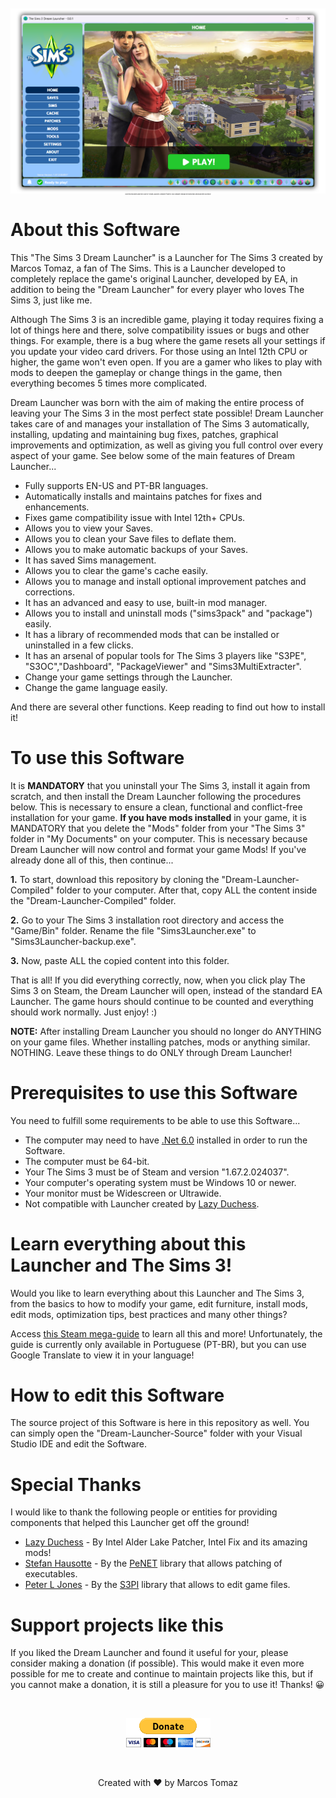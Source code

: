 <p align="center" style="font-size: 2px;">
    <img src="This-Repository/dream-launcher.png" />
    <br>
    Clone this repository and then copy the "Dream-Launcher-Compiled" folder to your computer. Read all the instructions below and then just enjoy!
</p>

# About this Software

This "The Sims 3 Dream Launcher" is a Launcher for The Sims 3 created by Marcos Tomaz, a fan of The Sims. This is a Launcher developed to completely replace the game's original Launcher, developed by EA, in addition to being the "Dream Launcher" for every player who loves The Sims 3, just like me.

Although The Sims 3 is an incredible game, playing it today requires fixing a lot of things here and there, solve compatibility issues or bugs and other things. For example, there is a bug where the game resets all your settings if you update your video card drivers. For those using an Intel 12th CPU or higher, the game won't even open. If you are a gamer who likes to play with mods to deepen the gameplay or change things in the game, then everything becomes 5 times more complicated.

Dream Launcher was born with the aim of making the entire process of leaving your The Sims 3 in the most perfect state possible! Dream Launcher takes care of and manages your installation of The Sims 3 automatically, installing, updating and maintaining bug fixes, patches, graphical improvements and optimization, as well as giving you full control over every aspect of your game. See below some of the main features of Dream Launcher...

- Fully supports EN-US and PT-BR languages.
- Automatically installs and maintains patches for fixes and enhancements.
- Fixes game compatibility issue with Intel 12th+ CPUs.
- Allows you to view your Saves.
- Allows you to clean your Save files to deflate them.
- Allows you to make automatic backups of your Saves.
- It has saved Sims management.
- Allows you to clear the game's cache easily.
- Allows you to manage and install optional improvement patches and corrections.
- It has an advanced and easy to use, built-in mod manager.
- Allows you to install and uninstall mods ("sims3pack" and "package") easily.
- It has a library of recommended mods that can be installed or uninstalled in a few clicks.
- It has an arsenal of popular tools for The Sims 3 players like "S3PE", "S3OC","Dashboard", "PackageViewer" and "Sims3MultiExtracter".
- Change your game settings through the Launcher.
- Change the game language easily.

And there are several other functions. Keep reading to find out how to install it!

# To use this Software

It is <b>MANDATORY</b> that you uninstall your The Sims 3, install it again from scratch, and then install the Dream Launcher following the procedures below. This is necessary to ensure a clean, functional and conflict-free installation for your game. <b>If you have mods installed</b> in your game, it is MANDATORY that you delete the "Mods" folder from your "The Sims 3" folder in "My Documents" on your computer. This is necessary because Dream Launcher will now control and format your game Mods! If you've already done all of this, then continue...

<b>1.</b> To start, download this repository by cloning the "Dream-Launcher-Compiled" folder to your computer. After that, copy ALL the content inside the "Dream-Launcher-Compiled" folder. 

<b>2.</b> Go to your The Sims 3 installation root directory and access the "Game/Bin" folder. Rename the file "Sims3Launcher.exe" to "Sims3Launcher-backup.exe".

<b>3.</b> Now, paste ALL the copied content into this folder.

That is all! If you did everything correctly, now, when you click play The Sims 3 on Steam, the Dream Launcher will open, instead of the standard EA Launcher. The game hours should continue to be counted and everything should work normally. Just enjoy! :)

<b>NOTE:</b> After installing Dream Launcher you should no longer do ANYTHING on your game files. Whether installing patches, mods or anything similar. NOTHING. Leave these things to do ONLY through Dream Launcher!

# Prerequisites to use this Software

You need to fulfill some requirements to be able to use this Software...

- The computer may need to have <a href="https://download.visualstudio.microsoft.com/download/pr/81531ad6-afa9-4b61-9d05-6a76dce81123/2885d26c1a58f37176fd7859f8cc80f1/dotnet-sdk-6.0.417-win-x64.exe" target="_blank">.Net 6.0</a> installed in order to run the Software.
- The computer must be 64-bit.
- Your The Sims 3 must be of Steam and version "1.67.2.024037".
- Your computer's operating system must be Windows 10 or newer.
- Your monitor must be Widescreen or Ultrawide.
- Not compatible with Launcher created by <a href="https://github.com/LazyDuchess" target="_blank">Lazy Duchess</a>.

# Learn everything about this Launcher and The Sims 3!

Would you like to learn everything about this Launcher and The Sims 3, from the basics to how to modify your game, edit furniture, install mods, edit mods, optimization tips, best practices and many other things?

Access <a href="https://steamcommunity.com/sharedfiles/filedetails/?id=3118587838" target="_blank">this Steam mega-guide</a> to learn all this and more! Unfortunately, the guide is currently only available in Portuguese (PT-BR), but you can use Google Translate to view it in your language!

# How to edit this Software

The source project of this Software is here in this repository as well. You can simply open the "Dream-Launcher-Source" folder with your Visual Studio IDE and edit the Software.

# Special Thanks

I would like to thank the following people or entities for providing components that helped this Launcher get off the ground!

- <a href="https://github.com/LazyDuchess" target="_blank">Lazy Duchess</a> - By Intel Alder Lake Patcher, Intel Fix and its amazing mods!
- <a href="https://github.com/secana" target="_blank">Stefan Hausotte</a> - By the <a href="https://github.com/secana/PeNet" target="_blank">PeNET</a> library that allows patching of executables.
- <a href="https://sourceforge.net/u/pljones/profile/" target="_blank">Peter L Jones</a> - By the <a href="https://sourceforge.net/projects/s3pi/files/" target="_blank">S3PI</a> library that allows to edit game files.

# Support projects like this

If you liked the Dream Launcher and found it useful for your, please consider making a donation (if possible). This would make it even more possible for me to create and continue to maintain projects like this, but if you cannot make a donation, it is still a pleasure for you to use it! Thanks! 😀

<br>

<p align="center">
    <a href="https://www.paypal.com/donate/?hosted_button_id=MVDJY3AXLL8T2" target="_blank">
        <img src="This-Repository/paypal-donate.png" alt="Donate" />
    </a>
</p>

<br>

<p align="center">
Created with ❤ by Marcos Tomaz
</p>